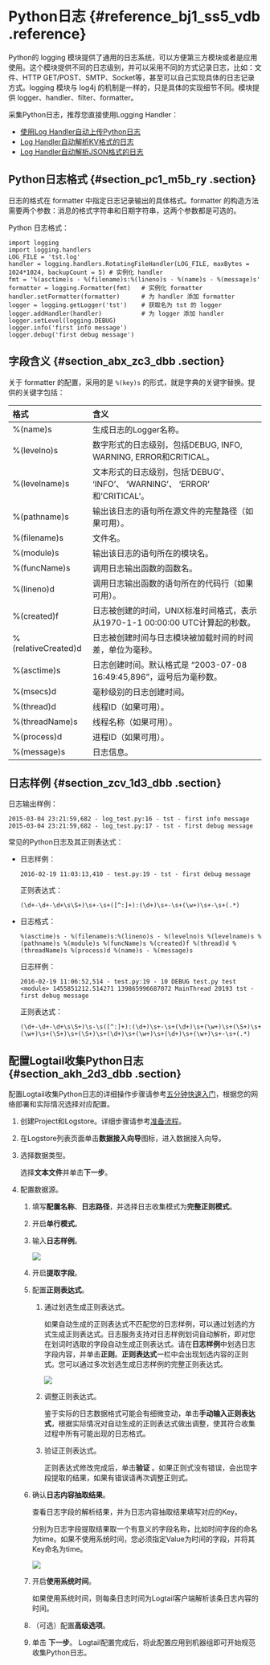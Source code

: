 # Python日志 {#reference_bj1_ss5_vdb .reference}

Python的 logging 模块提供了通用的日志系统，可以方便第三方模块或者是应用使用。这个模块提供不同的日志级别，并可以采用不同的方式记录日志，比如：文件、HTTP GET/POST、SMTP、Socket等，甚至可以自己实现具体的日志记录方式。logging 模块与 log4j 的机制是一样的，只是具体的实现细节不同。模块提供 logger、handler、filter、formatter。

采集Python日志，推荐您直接使用Logging Handler：

-    [使用Log Handler自动上传Python日志](https://aliyun-log-python-sdk.readthedocs.io/tutorials/tutorial_logging_handler.html) 
-    [Log Handler自动解析KV格式的日志](https://aliyun-log-python-sdk.readthedocs.io/tutorials/tutorial_logging_handler_kv.html) 
-    [Log Handler自动解析JSON格式的日志](https://aliyun-log-python-sdk.readthedocs.io/tutorials/tutorial_logging_handler_json.html) 

## Python日志格式 {#section_pc1_m5b_ry .section}

日志的格式在 formatter 中指定日志记录输出的具体格式。formatter 的构造方法需要两个参数：消息的格式字符串和日期字符串，这两个参数都是可选的。

Python 日志格式：

``` {#codeblock_e1r_t3o_5tn}
import logging  
import logging.handlers  
LOG_FILE = 'tst.log'  
handler = logging.handlers.RotatingFileHandler(LOG_FILE, maxBytes = 1024*1024, backupCount = 5) # 实例化 handler   
fmt = '%(asctime)s - %(filename)s:%(lineno)s - %(name)s - %(message)s'  
formatter = logging.Formatter(fmt)   # 实例化 formatter  
handler.setFormatter(formatter)      # 为 handler 添加 formatter  
logger = logging.getLogger('tst')    # 获取名为 tst 的 logger  
logger.addHandler(handler)           # 为 logger 添加 handler  
logger.setLevel(logging.DEBUG)  
logger.info('first info message')  
logger.debug('first debug message')
```

## 字段含义 {#section_abx_zc3_dbb .section}

关于 formatter 的配置，采用的是 `%(key)s` 的形式，就是字典的关键字替换。提供的关键字包括：

|格式|含义|
|:-|:-|
|%\(name\)s|生成日志的Logger名称。|
|%\(levelno\)s|数字形式的日志级别，包括DEBUG, INFO, WARNING, ERROR和CRITICAL。|
|%\(levelname\)s|文本形式的日志级别，包括’DEBUG’、 ‘INFO’、 ‘WARNING’、 ‘ERROR’ 和’CRITICAL’。|
|%\(pathname\)s|输出该日志的语句所在源文件的完整路径（如果可用）。|
|%\(filename\)s|文件名。|
|%\(module\)s|输出该日志的语句所在的模块名。|
|%\(funcName\)s|调用日志输出函数的函数名。|
|%\(lineno\)d|调用日志输出函数的语句所在的代码行（如果可用）。|
|%\(created\)f|日志被创建的时间，UNIX标准时间格式，表示从1970-1-1 00:00:00 UTC计算起的秒数。|
|%\(relativeCreated\)d|日志被创建时间与日志模块被加载时间的时间差，单位为毫秒。|
|%\(asctime\)s|日志创建时间。默认格式是 “2003-07-08 16:49:45,896”，逗号后为毫秒数。|
|%\(msecs\)d|毫秒级别的日志创建时间。|
|%\(thread\)d|线程ID（如果可用）。|
|%\(threadName\)s|线程名称（如果可用）。|
|%\(process\)d|进程ID（如果可用）。|
|%\(message\)s|日志信息。|

## 日志样例 {#section_zcv_1d3_dbb .section}

日志输出样例：

``` {#codeblock_nz6_8le_dcy}
2015-03-04 23:21:59,682 - log_test.py:16 - tst - first info message   
2015-03-04 23:21:59,682 - log_test.py:17 - tst - first debug message
```

常见的Python日志及其正则表达式：

-   日志样例：

    ``` {#codeblock_7eg_1g8_9ox}
    2016-02-19 11:03:13,410 - test.py:19 - tst - first debug message
    ```

    正则表达式：

    ``` {#codeblock_yp2_03z_q6g}
    (\d+-\d+-\d+\s\S+)\s+-\s+([^:]+):(\d+)\s+-\s+(\w+)\s+-\s+(.*)
    ```

-   日志格式：

    ``` {#codeblock_w3s_59q_s93}
    %(asctime)s - %(filename)s:%(lineno)s - %(levelno)s %(levelname)s %(pathname)s %(module)s %(funcName)s %(created)f %(thread)d %(threadName)s %(process)d %(name)s - %(message)s
    ```

    日志样例：

    ``` {#codeblock_yaj_v5j_7ro}
    2016-02-19 11:06:52,514 - test.py:19 - 10 DEBUG test.py test <module> 1455851212.514271 139865996687072 MainThread 20193 tst - first debug message
    ```

    正则表达式：

    ``` {#codeblock_hgn_94r_iwt}
    (\d+-\d+-\d+\s\S+)\s-\s([^:]+):(\d+)\s+-\s+(\d+)\s+(\w+)\s+(\S+)\s+(\w+)\s+(\S+)\s+(\S+)\s+(\d+)\s+(\w+)\s+(\d+)\s+(\w+)\s+-\s+(.*)
    ```


## 配置Logtail收集Python日志 {#section_akh_2d3_dbb .section}

配置Logtail收集Python日志的详细操作步骤请参考[五分钟快速入门](../../../../intl.zh-CN/快速入门/五分钟快速入门.md)，根据您的网络部署和实际情况选择对应配置。

1.  创建Project和Logstore。详细步骤请参考[准备流程](intl.zh-CN/用户指南/准备工作/准备流程.md)。
2.  在Logstore列表页面单击**数据接入向导**图标，进入数据接入向导。
3.  选择数据类型。

    选择**文本文件**并单击**下一步**。

4.  配置数据源。

    1.  填写**配置名称**、**日志路径**，并选择日志收集模式为**完整正则模式**。
    2.  开启**单行模式**。
    3.  输入**日志样例**。

        ![](http://static-aliyun-doc.oss-cn-hangzhou.aliyuncs.com/assets/img/13042/15616059509834_zh-CN.png)

    4.  开启**提取字段**。
    5.  配置**正则表达式**。

        1.  通过划选生成正则表达式。

            如果自动生成的正则表达式不匹配您的日志样例，可以通过划选的方式生成正则表达式。日志服务支持对日志样例划词自动解析，即对您在划词时选取的字段自动生成正则表达式。请在**日志样例**中划选日志字段内容，并单击**正则**。**正则表达式**一栏中会出现划选内容的正则式。您可以通过多次划选生成日志样例的完整正则表达式。

            ![](http://static-aliyun-doc.oss-cn-hangzhou.aliyuncs.com/assets/img/13042/15616059509838_zh-CN.png)

        2.  调整正则表达式。

            鉴于实际的日志数据格式可能会有细微变动，单击**手动输入正则表达式**，根据实际情况对自动生成的正则表达式做出调整，使其符合收集过程中所有可能出现的日志格式。

        3.  验证正则表达式。

            正则表达式修改完成后，单击**验证** 。如果正则式没有错误，会出现字段提取的结果，如果有错误请再次调整正则式。

    6.  确认**日志内容抽取结果**。

        查看日志字段的解析结果，并为日志内容抽取结果填写对应的Key。

        分别为日志字段提取结果取一个有意义的字段名称，比如时间字段的命名为time。如果不使用系统时间，您必须指定Value为时间的字段，并将其Key命名为time。

        ![](http://static-aliyun-doc.oss-cn-hangzhou.aliyuncs.com/assets/img/13042/15616059519845_zh-CN.png)

    7.  开启**使用系统时间**。

        如果使用系统时间，则每条日志时间为Logtail客户端解析该条日志内容的时间。

    8.  （可选）配置**高级选项**。
    9.  单击 **下一步**。
    Logtail配置完成后，将此配置应用到机器组即可开始规范收集Python日志。


